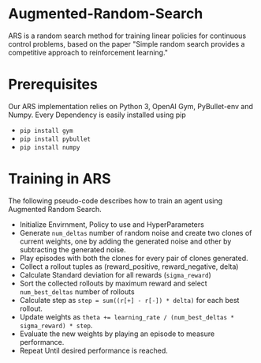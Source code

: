 # Augmented-Random-Search

ARS is a random search method for training linear policies for continuous control problems, based on the paper "Simple random search provides a competitive approach to reinforcement learning."

# Prerequisites
Our ARS implementation relies on Python 3, OpenAI Gym, PyBullet-env and Numpy. Every Dependency is easily installed using pip
- `pip install gym`
- `pip install pybullet`
- `pip install numpy`

# Training in ARS
The following pseudo-code describes how to train an agent using Augmented Random Search.
- Initialize Envirnment, Policy to use and HyperParameters
- Generate `num_deltas` number of random noise and create two clones of current weights, one by adding the generated noise and other by subtracting the generated noise.
- Play episodes with both the clones for every pair of clones generated.
- Collect a rollout tuples as (reward_positive, reward_negative, delta)
- Calculate Standard deviation for all rewards (`sigma_reward`)
- Sort the collected rollouts by maximum reward and select `num_best_deltas` number of rollouts
- Calculate step as `step = sum((r[+] - r[-]) * delta)` for each best rollout.
- Update weights as `theta += learning_rate / (num_best_deltas * sigma_reward) * step`.
- Evaluate the new weights by playing an episode to measure performance.
- Repeat Until desired performance is reached.
